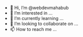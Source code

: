 - 👋 Hi, I’m @webdevmahabub
- 👀 I’m interested in ...
- 🌱 I’m currently learning ...
- 💞️ I’m looking to collaborate on ...
- 📫 How to reach me ...

<!---
webdevmahabub/webdevmahabub is a ✨ special ✨ repository because its `README.md` (this file) appears on your GitHub profile.
You can click the Preview link to take a look at your changes.
--->
